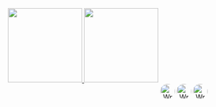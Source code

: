 <div align="center">
  <a href="https://github.com/Aoiewrug">
  <img height="150em" src="https://github-readme-stats.vercel.app/api?username=Aoiewrug&show_icons=true&theme=darkclude_all_commits=true&count_private=true"/>
  <img height="150em" src="https://github-readme-stats.vercel.app/api/top-langs/?username=Aoiewrug&layout=compact&langs_count=7&theme=dark"/>
</div>

<div align="center">
  <img align="right" alt="Wrug-pic" height="30" style="border-radius:50px;" src="https://img.shields.io/badge/Arch_Linux-1793D1?style=for-the-badge&logo=arch-linux&logoColor=white">
  <img align="right" alt="Wrug-pic" height="30" style="border-radius:50px;" src="https://img.shields.io/badge/Amazon_AWS-FF9900?style=for-the-badge&logo=amazonaws&logoColor=white">
  <img align="right" alt="Wrug-pic" height="30" style="border-radius:50px;" src="https://img.shields.io/badge/Linux-FCC624?style=for-the-badge&logo=linux&logoColor=black">
 
</div>
